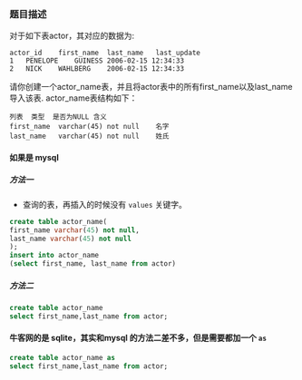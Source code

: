 ### 题目描述
对于如下表actor，其对应的数据为:
```
actor_id	first_name	last_name	last_update
1	PENELOPE	GUINESS	2006-02-15 12:34:33
2	NICK	WAHLBERG	2006-02-15 12:34:33
```
请你创建一个actor_name表，并且将actor表中的所有first_name以及last_name导入该表.
actor_name表结构如下：
```
列表	类型	是否为NULL	含义
first_name	varchar(45)	not null	名字
last_name	varchar(45)	not null	姓氏
```

#### 如果是 mysql
##### 方法一
* 查询的表，再插入的时候没有 `values` 关键字。

```sql
create table actor_name(
first_name varchar(45) not null,
last_name varchar(45) not null
);
insert into actor_name
(select first_name, last_name from actor)
```

##### 方法二
```sql
create table actor_name
select first_name,last_name from actor;
```

#### 牛客网的是 sqlite，其实和mysql 的方法二差不多，但是需要都加一个  `as`
```sql
create table actor_name as
select first_name,last_name from actor;
```